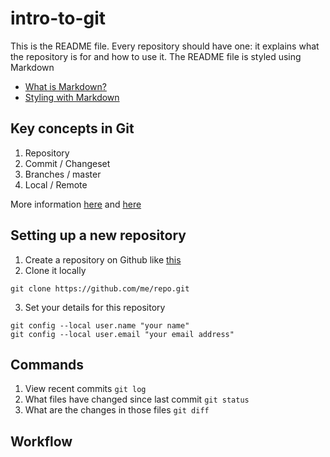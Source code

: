 # intro-to-git
This is the README file. Every repository should have one: it explains what the repository is for and how to use it. The README file is styled using Markdown
* [What is Markdown?](https://en.wikipedia.org/wiki/Markdown)
* [Styling with Markdown](https://guides.github.com/features/mastering-markdown/)


## Key concepts in Git
1. Repository
2. Commit / Changeset
3. Branches / master
4. Local / Remote 

More information [here](https://franiglesias.github.io/git-key-concepts/) and [here](https://guides.github.com/introduction/git-handbook/)


## Setting up a new repository
1. Create a repository on Github like [this](https://guides.github.com/activities/hello-world/#repository)
2. Clone it locally 
```
git clone https://github.com/me/repo.git
```
3. Set your details for this repository
```
git config --local user.name "your name"
git config --local user.email "your email address"
```

## Commands
1. View recent commits `git log`
2. What files have changed since last commit `git status`
3. What are the changes in those files `git diff`

## Workflow